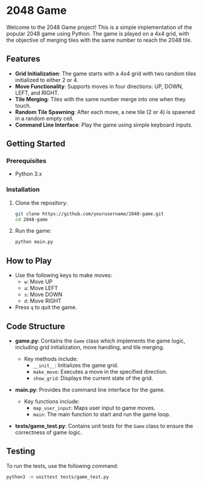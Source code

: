 # 2048 Game

Welcome to the 2048 Game project! This is a simple implementation of the popular 2048 game using Python. The game is played on a 4x4 grid, with the objective of merging tiles with the same number to reach the 2048 tile.

## Features

- **Grid Initialization**: The game starts with a 4x4 grid with two random tiles initialized to either 2 or 4.
- **Move Functionality**: Supports moves in four directions: UP, DOWN, LEFT, and RIGHT.
- **Tile Merging**: Tiles with the same number merge into one when they touch.
- **Random Tile Spawning**: After each move, a new tile (2 or 4) is spawned in a random empty cell.
- **Command Line Interface**: Play the game using simple keyboard inputs.

## Getting Started

### Prerequisites

- Python 3.x

### Installation

1. Clone the repository:
   ```bash
   git clone https://github.com/yourusername/2048-game.git
   cd 2048-game
   ```

2. Run the game:
   ```bash
   python main.py
   ```

## How to Play

- Use the following keys to make moves:
  - `w`: Move UP
  - `a`: Move LEFT
  - `s`: Move DOWN
  - `d`: Move RIGHT
- Press `q` to quit the game.

## Code Structure

- **game.py**: Contains the `Game` class which implements the game logic, including grid initialization, move handling, and tile merging.
  - Key methods include:
    - `__init__`: Initializes the game grid.
    - `make_move`: Executes a move in the specified direction.
    - `show_grid`: Displays the current state of the grid.

- **main.py**: Provides the command line interface for the game.
  - Key functions include:
    - `map_user_input`: Maps user input to game moves.
    - `main`: The main function to start and run the game loop.

- **tests/game_test.py**: Contains unit tests for the `Game` class to ensure the correctness of game logic.

## Testing

To run the tests, use the following command:

```bash
python3 -m unittest tests/game_test.py
```
